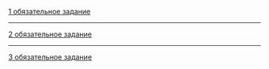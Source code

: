 [1 обязательное задание](https://docs.google.com/spreadsheets/d/1IjROTsd3Xu6Zs6dWdfAg_tRbk0dKYxHD/edit?usp=sharing&ouid=107602858818704034537&rtpof=true&sd=true)

---

[2 обязательное задание](https://docs.google.com/spreadsheets/d/1rum-9mUGuQFapOFwIsQDvlUKTKKjpRnDvZgO8Ep2U1Q/edit?usp=sharing)

---

[3 обязательное задание](https://docs.google.com/spreadsheets/d/1h3H32Re675S0pFFjZiAnSjHmRRUVr9puEeW3qbmkR74/edit?usp=sharing)

